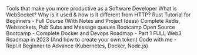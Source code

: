 Tools that make you more productive as a Software Developer
What is WebSocket? Why is it used & how is it different from HTTP?
Rust Tutorial for Beginners - Full Course (With Notes and Project Ideas)
Complete Redis, Websockets, Pub Subs and Message queues Bootcamp
Open Source Bootcamp - Complete Docker and Devops Roadmap - Part 1
FULL Web3 Roadmap in 2023 (And how to create your own token)
Code with me - Repl.it Beginner to Advance (Kubernetes, Docker, Node.js)
